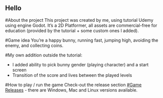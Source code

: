 ## Hello
  
  
  #About the project
This project was created by me, using tutorial Udemy using engine Godot. It’s a 2D Platformer, all assets are commercial-free for education (provided by the tutorial + some custom ones I added).

#Game idea 
You’re a happy bunny, running fast, jumping high, avoiding the enemy, and collecting coins. 

#My own addition outside the tutorial:
- I added ability to pick bunny gender (playing character) and a start screen
- Transition of the score and lives between the played levels

#How to play / run the game
Check-out the release section [#Game Releases](https://github.com/sorikplius/Happy-Day/releases) - there are Windows, Mac and Linux versions available.
